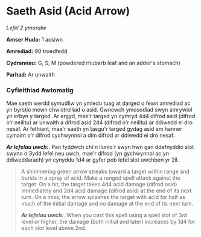 # Saeth Asid (Acid Arrow)

*Lefel 2 ymoralw*

**Amser Hudo:** 1 acsiwn

**Amrediad:** 90 troedfedd

**Cydrannau:** G, S, M (powdered rhubarb leaf and an adder's stomach)

**Parhad:** Ar unwaith

### Cyfieithiad Awtomatig

Mae saeth werdd symudliw yn ymledu tuag at darged o fewn amrediad ac yn byrstio mewn chwistrelliad o asid. Gwnewch ymosodiad swyn amrywiol yn erbyn y targed. Ar ergyd, mae'r targed yn cymryd 4d4 difrod asid (difrod o'r neilltu) ar unwaith a difrod asid 2d4 (difrod o'r neilltu) ar ddiwedd ei dro nesaf. Ar fethiant, mae'r saeth yn tasgu'r targed gydag asid am hanner cymaint o'r difrod cychwynnol a dim difrod ar ddiwedd ei dro nesaf.

***Ar lefelau uwch:***. Pan fyddwch chi'n llunio'r swyn hwn gan ddefnyddio slot swyno o 3ydd lefel neu uwch, mae'r difrod (yn gychwynnol ac yn ddiweddarach) yn cynyddu 1d4 ar gyfer pob lefel slot uwchben yr 2il.

>  A shimmering green arrow streaks toward a target within range and bursts in a spray of acid. Make a ranged spell attack against the target. On a hit, the target takes 4d4 acid damage (difrod asid) immediately and 2d4 acid damage (difrod asid) at the end of its next turn. On a miss, the arrow splashes the target with acid for half as much of the initial damage and no damage at the end of its next turn.
>  
>  ***Ar lefelau uwch:***. When you cast this spell using a spell slot of 3rd level or higher, the damage (both initial and later) increases by 1d4 for each slot level above 2nd.